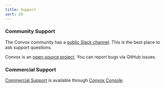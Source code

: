 ```yaml
---
title: Support
sort: 20
---
```


### Community Support

The Convox community has a [public Slack channel](https://invite.convox.com). This is the best place to ask support questions.

Convox is an [open-source project](https://github.com/convox). You can report bugs via GitHub issues.

### Commercial Support

[Commercial Support](/docs/support-plans) is available through [Convox Console](https://console.convox.com).
